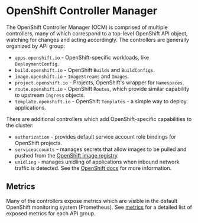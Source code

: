 # OpenShift Controller Manager

The OpenShift Controller Manager (OCM) is comprised of multiple controllers, many of which
correspond to a top-level OpenShift API object, watching for changes and acting accordingly.
The controllers are generally organized by API group:

- `apps.openshift.io` - OpenShift-specific workloads, like `DeploymentConfig`.
- `build.openshift.io` - OpenShift `Builds` and `BuildConfigs`.
- `image.openshift.io` - `ImageStreams` and `Images`.
- `project.openshift.io` - Projects, OpenShift's wrapper for `Namespaces`.
- `route.openshift.io` - OpenShift `Routes`, which provide similar capability to upstream `Ingress`
  objects.
- `template.openshift.io` - OpenShift `Templates` - a simple way to deploy applications.

There are additional controllers which add OpenShift-specific capabilities to the cluster:

- `authorization` - provides default service account role bindings for OpenShift projects.
- `serviceaccounts` - manages secrets that allow images to be pulled and pushed from the
  [OpenShift image registry](https://github.com/openshift/image-registry).
- `unidling` - manages unidling of applications when inbound network traffic is detected. See the
  [OpenShift docs](https://docs.openshift.com/container-platform/latest/applications/idling-applications.html#idle-unidling-applications_idling-applications)
  for more information.

## Metrics

Many of the controllers expose metrics which are visible in the default OpenShift monitoring system
(Prometheus). See [metrics](docs/metrics.md) for a detailed list of exposed metrics for each API
group.
